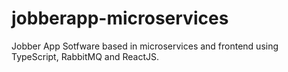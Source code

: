 # jobberapp-microservices
Jobber App Sotfware based in microservices and frontend using TypeScript, RabbitMQ and ReactJS.

